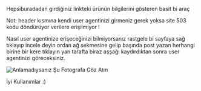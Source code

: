 Hepsiburadadan girdiğiniz linkteki ürünün bilgilerini gösteren basit bi araç

Not: header kısmına kendi user agentinizi girmeniz gerek yoksa site 503 kodu döndürüyor verilere erişilmiyor !

Nasıl user agentinize erişeceğinizi bilmiyorsanız rastgele bi sayfaya sağ tıklayıp incele deyin ordan ağ sekmesine gelip başında post yazan herhangi birine bir kere tıklayın yan tarafta biraz aşşağı kaydırdıktan sonra user agentinizi göreceksiniz.

![Anlamadıysanız Şu Fotografa Göz Atın ](https://www.hizliresim.com/mqdyhn0)

İyi Kullanımlar :)

